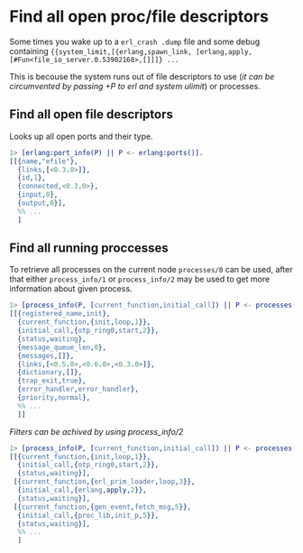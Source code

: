 # Find all open proc/file descriptors

Some times you wake up to a ``erl_crash .dump`` file and some debug containing ``{{system_limit,[{erlang,spawn_link, [erlang,apply, [#Fun<file_io_server.0.53902168>,[]]]} ...``

This is becouse the system runs out of file descriptors to use (_it can be circumvented by passing +P to erl and system ulimit_) or processes.

## Find all open file descriptors
Looks up all open ports and their type.

```erlang
1> [erlang:port_info(P) || P <- erlang:ports()].                                               
[[{name,"efile"},
  {links,[<0.3.0>]},
  {id,1},
  {connected,<0.3.0>},
  {input,0},
  {output,0}],
  %% ...
  ]
```

## Find all running proccesses

To retrieve all processes on the current node ``processes/0`` can be used, 
after that either ``process_info/1`` or ``process_info/2`` may be used to
get more information about given process.

```erlang
1> [process_info(P, [current_function,initial_call]) || P <- processes()].
[[{registered_name,init},
  {current_function,{init,loop,1}},
  {initial_call,{otp_ring0,start,2}},
  {status,waiting},
  {message_queue_len,0},
  {messages,[]},
  {links,[<0.5.0>,<0.6.0>,<0.3.0>]},
  {dictionary,[]},
  {trap_exit,true},
  {error_handler,error_handler},
  {priority,normal},
  %% ...
  ]]
```

_Filters can be achived by using process_info/2_
```erlang
1> [process_info(P, [current_function,initial_call]) || P <- processes()].
[[{current_function,{init,loop,1}},
  {initial_call,{otp_ring0,start,2}},
  {status,waiting}],
 [{current_function,{erl_prim_loader,loop,3}},
  {initial_call,{erlang,apply,2}},
  {status,waiting}],
 [{current_function,{gen_event,fetch_msg,5}},
  {initial_call,{proc_lib,init_p,5}},
  {status,waiting}],
  %% ...
  ]
```

